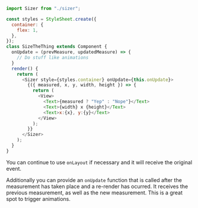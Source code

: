 ```js
import Sizer from "./sizer";

const styles = StyleSheet.create({
  container: {
    flex: 1,
  },
});
class SizeTheThing extends Component {
  onUpdate = (prevMeasure, updatedMeasure) => {
    // Do stuff like animations
  }
  render() {
    return (
      <Sizer style={styles.container} onUpdate={this.onUpdate}>
        {({ measured, x, y, width, height }) => {
          return (
            <View>
              <Text>{measured ? "Yep" : "Nope"}</Text>
              <Text>{width} x {height}</Text>
              <Text>x:{x}, y:{y}</Text>
            </View>
          );
        }}
      </Sizer>
    );
  }
}
```

You can continue to use `onLayout` if necessary and it will receive the original event.


Additionally you can provide an `onUpdate` function that is called after the measurement has taken place and a re-render has ocurred. It receives the previous measurement, as well as the new measurement. This is a great spot to trigger animations.
